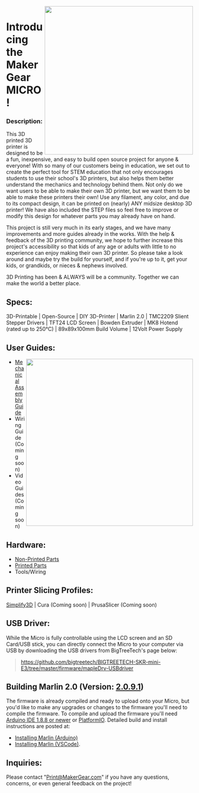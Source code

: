 <img align="right" width=400 src="https://user-images.githubusercontent.com/52166834/133503484-43811a8d-d751-4d67-8f59-95aa0e6c704c.jpg" />

# Introducing the MakerGear MICRO! 

### Description:

This 3D printed 3D printer is designed to be a fun, inexpensive, and easy to build open source project for anyone & everyone! With so many of our customers being in education, we set out to create the perfect tool for STEM education that not only encourages students to use their school's 3D printers, but also helps them better understand the mechanics and technology behind them. Not only do we want users to be able to make their own 3D printer, but we want them to be able to make these printers their own! Use any filament, any color, and due to its compact design, it can be printed on (nearly) ANY midsize desktop 3D printer! We have also included the STEP files so feel free to improve or modify this design for whatever parts you may already have on hand.

This project is still very much in its early stages, and we have many improvements and more guides already in the works. With the help & feedback of the 3D printing community, we hope to further increase this project's accessibility so that kids of any age or adults with little to no experience can enjoy making their own 3D printer. So please take a look around and maybe try the build for yourself, and if you're up to it, get your kids, or grandkids, or nieces & nephews involved.  

3D Printing has been & ALWAYS will be a community. Together we can make the world a better place.

## Specs:
3D-Printable  |   Open-Source   |  DIY 3D-Printer  |  Marlin 2.0  |  TMC2209 Slient Stepper Drivers  |  TFT24 LCD Screen  |  Bowden Extruder  |  MK8 Hotend (rated up to 250°C)  |  89x89x100mm Build Volume  |  12Volt Power Supply

## User Guides:

<img align="right" width=450 src="https://user-images.githubusercontent.com/52166834/134385298-a70c612d-baaa-4155-bc5d-2f4f445e20eb.jpg" />

* [Mechanical Assembly Guide](https://github.com/MakerGear/MakerGear_Micro/tree/main/Guides/Mechanical_Assembly_Guide.pdf)
* Wiring Guide (Coming soon)
* Video Guides (Coming soon)

## Hardware:

* [Non-Printed Parts](https://github.com/MakerGear/MakerGear_Micro/tree/main/Hardware)
* [Printed Parts](https://github.com/MakerGear/MakerGear_Micro/tree/main/Hardware/STL_Files)
* Tools/Wiring

## Printer Slicing Profiles:
[Simplify3D](https://github.com/MakerGear/MakerGear_Micro/tree/main/Slicing_Profiles/Simplify3D) | Cura (Coming soon) | PrusaSlicer (Coming soon)

## USB Driver:

While the Micro is fully controllable using the LCD screen and an SD Card/USB stick, you can directly connect the Micro to your computer via USB by downloading the USB drivers from BigTreeTech's page below:

> https://github.com/bigtreetech/BIGTREETECH-SKR-mini-E3/tree/master/firmware/mapleDrv-USBdriver

## Building Marlin 2.0 (Version: [2.0.9.1](https://github.com/MarlinFirmware/Marlin/releases/tag/2.0.9.1))
The firmware is already compiled and ready to upload onto your Micro, but you'd like to make any upgrades or changes to the firmware you'll need to compile the firmware. To compile and upload the firmware you'll need [Arduino IDE 1.8.8 or newer](https://www.arduino.cc/en/main/software) or [PlatformIO](http://docs.platformio.org/en/latest/ide.html#platformio-ide). Detailed build and install instructions are posted at:

  - [Installing Marlin (Arduino)](http://marlinfw.org/docs/basics/install_arduino.html)
  - [Installing Marlin (VSCode)](http://marlinfw.org/docs/basics/install_platformio_vscode.html).

## Inquiries:

Please contact "Print@MakerGear.com" if you have any questions, concerns, or even general feedback on the project! 
